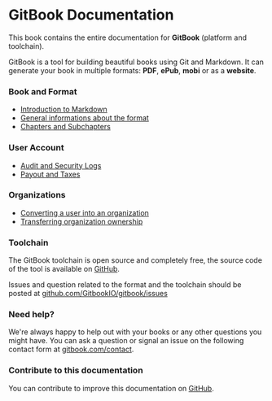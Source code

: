 GitBook Documentation
=============

This book contains the entire documentation for **GitBook** (platform and toolchain).

GitBook is a tool for building beautiful books using Git and Markdown. It can generate your book in multiple formats: **PDF**, **ePub**, **mobi** or as a **website**.

### Book and Format

- [Introduction to Markdown](./book/markdown.md)
- [General informations about the format](./book/format.md)
- [Chapters and Subchapters](./book/chapters.md)

### User Account

- [Audit and Security Logs](./platform/audit_logs.md)
- [Payout and Taxes](./platform/taxes.md)

### Organizations

- [Converting a user into an organization](./platform/organizations/convert.md)
- [Transferring organization ownership](./platform/organizations/ownership.md)

### Toolchain

The GitBook toolchain is open source and completely free, the source code of the tool is available on [GitHub](https://github.com/GitbookIO/gitbook).

Issues and question related to the format and the toolchain should be posted at [github.com/GitbookIO/gitbook/issues](https://github.com/GitbookIO/gitbook/issues)

### Need help?

We're always happy to help out with your books or any other questions you might have. You can ask a question or signal an issue on the following contact form at [gitbook.com/contact](https://www.gitbook.com/contact).

### Contribute to this documentation

You can contribute to improve this documentation on [GitHub](https://github.com/GitbookIO/documentation).